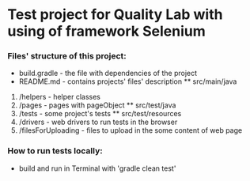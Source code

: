 # Test project for Quality Lab with using of framework Selenium

### Files' structure of this project:

* build.gradle - the file with dependencies of the project
* README.md - contains projects' files' description
** src/main/java
1. /helpers - helper classes
2. /pages - pages with pageObject
** src/test/java
1. /tests - some project's tests
** src/test/resources
1. /drivers - web drivers to run tests in the browser
2. /filesForUploading - files to upload in the some content of web page

### How to run tests locally:

* build and run in Terminal with 'gradle clean test'